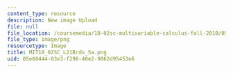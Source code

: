 ```yaml
---
content_type: resource
description: New image Upload
file: null
file_location: /coursemedia/18-02sc-multivariable-calculus-fall-2010/05e6044403e3f29640e29862d95453e6_MIT18_02SC_L21Brds_5a.png
file_type: image/png
resourcetype: Image
title: MIT18_02SC_L21Brds_5a.png
uid: 05e60444-03e3-f296-40e2-9862d95453e6
---
```


